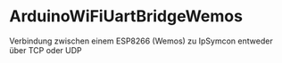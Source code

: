 # ArduinoWiFiUartBridgeWemos

Verbindung zwischen einem ESP8266 (Wemos) zu IpSymcon entweder über TCP oder UDP

